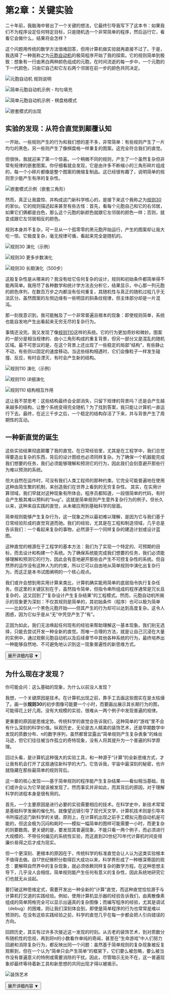 # 第2章：关键实验

二十年前，我脑海中冒出了一个关键的想法，它最终引导我写下了这本书：如果我们不为程序设定任何特定目标，只是随机选一个非常简单的程序，然后运行它，看看它会做什么，结果将会怎样？

这个问题用传统的数学方法很难回答，但用计算机做实验就再直接不过了。于是，我选择了一种我称之为[元胞自动机](annotation:cellular-automata)的极简程序开始了我的探索。它的规则简单到极致：想象有一行由黑白两种颜色组成的元胞，在时间流逝的每一步中，一个元胞的下一代颜色，只由它自己和它左右两个邻居在前一步的颜色共同决定。

![元胞自动机 规则说明](images/cellular-automata/p24_2.png)

![简单元胞自动机示例 - 均匀填充](images/cellular-automata/p24_1.png)

![简单元胞自动机示例 - 棋盘格模式](images/cellular-automata/p25_1.png)

![嵌套模式的出现](images/cellular-automata/p25_2.png)

## 实验的发现：从符合直觉到颠覆认知

一开始，一些规则产生的行为和我们想的差不多，非常简单：有些规则产生了一片均匀的黑色，另一些则产生了像棋盘格一样重复的图案。这完全符合我们的直觉。

但很快，我就迎来了第一个惊喜。一个稍微不同的规则，产生了一个虽然复杂但非常有规律的嵌套图案。你仔细看就会发现，它是由许多不断缩小的三角形碎片组成的，每一个小碎片都像是整个图案的微缩复制品。这已经很有趣了，说明简单的规则至少能产生有序的复杂性。

![嵌套模式示例（嵌套三角形）](images/cellular-automata/p26_1.png)

然而，真正让我震惊、并构成这门新科学核心的，是接下来这个我称之为[规则30](annotation:rule-30)的家伙。它的规则描述起来甚至有些古怪：首先，看每个元胞自己和它的右邻居，如果它们俩都是白色，那么这个元胞的新颜色就跟它左邻居的颜色一样；否则，就变成跟它左邻居相反的颜色。

规则本身并不复杂，可一旦从一个孤零零的黑元胞开始运行，产生的图案却让我大吃一惊。它极度复杂，毫无规律可循，看起来完全是随机的。

![规则30 演化（示例）](images/cellular-automata/p27_1.png)

![规则30 更多步数演化](images/cellular-automata/p29.png)

![规则30 长期演化（500步）](images/cellular-automata/p30.png)
<!-- 可替换为交互式 Demo： demos/wolfram-rules-explorer/ 或者使用 images/cellular-automata/cellular-automata-rule-30.svg -->

这股复杂性是从哪来的？我没有给它任何复杂的设计，规则和初始条件都简单得不能再简单。我用尽了各种数学和统计学方法去分析它，结果显示，中心那一列元胞的颜色序列，在数百万步之内都没有任何重复，其随机性与真正的随机过程几乎无法区分。虽然图案的左侧边缘有一些明显的斜条纹规律，但主体部分却是一片混沌。

那一刻我意识到，我可能触及了一个非常普遍且根本的现象：即使规则简单，系统也能自发地产生出看起来无穷无尽的复杂行为。

事情还没完。我又发现了像[规则110](annotation:rule-110)这样的系统。它的行为更加奇妙和微妙。图案的一部分是相当规律的、由小三角形构成的重复背景，但另一部分又是混乱的随机区域。最不可思议的是，在这个背景上还出现了一些稳定的局部“结构”，有些静止不动，有些则以固定的速度移动。当这些结构相遇时，它们会像粒子一样发生碰撞、反应，有时会湮灭，有时会产生新的结构。

![规则110 演化（示例）](images/cellular-automata/rule-110-p32.png)

![规则110 详细演化](images/cellular-automata/rule-110-p33.png)

![规则110 结构相互作用](images/cellular-automata/rule-110-p34.png)
<!-- 交互式 Demo 可链接到 demos/turing-machine-demo.html 或 images/computational-art/rule-110-pattern.png -->

这让我不禁思考：这些结构最终会全部消失，只留下规律的背景吗？还是会产生越来越多的结构，让整个系统变得完全随机？为了找到答案，我只能让计算机一直运行下去。最终，在近三千步之后，一个稳定的结构存活了下来，并与背景产生了周期性的互动。

## 一种新直觉的诞生

<div class="content-layer simplified">
这些实验结果彻底颠覆了我的直觉。在日常经验里，尤其是在工程学中，我们总觉得要造出复杂的东西，背后的设计图纸也必须同样复杂。为了确保一个机器能完成我们想要的任务，我们必须能够理解和预测它的行为，因此我们会刻意避开那些行为难以预测的系统。

但大自然在运作时，可没有我们人类工程师的那种约束。它完全可能普遍地在使用这种由简生繁的机制，来创造我们在世界上看到的无穷复杂性。
其实，在实用计算领域，我们早就对这种现象有所体会。程序员都知道，一段很简单的代码，有时会产生极其难以预料的“bug”。这就是简单规则产生意外复杂行为的例子。但长久以来，这种来自实践的直觉，从未被应用到基础科学的层面。
</div>
<div class="content-layer detailed">
简单规则能够产生复杂行为，这一现象之所以最初难以理解，是因为它与我们基于日常经验形成的直觉背道而驰。我们的经验，尤其是在工程和制造领域，几乎总是告诉我们：一个看起来复杂的事物，必然源于一个同样复杂的建造计划或设计蓝图。

这种直觉的根源在于工程学的基本方法：我们为了实现一个特定的、可预期的目标，而去设计和构建一个系统。为了确保系统能完成我们想要的任务，我们必须能够理解和预测它的行为，因此会有意地避开那些会产生不可控复杂性的系统。但自然界的运作没有这种人为的约束，所以它可以自由地从简单规则中演化出复杂行为，而这正是本书试图阐明的一个核心观点。

我们或许会想到用实用计算来类比，计算机确实能用简单的底层指令执行复杂任务。但这里的关键区别在于，虽然指令简单，但指令串所组成的程序通常是冗长且复杂的，这又回到了“复杂设计产生复杂结果”的工程模式。然而，元胞自动机所揭示的现象更为深刻：不仅其规则是简单的，其初始条件（程序）也可以极为简单——比如仅从一个黑色元胞开始——但其产生的行为却可以达到高度复杂。这令人困惑，因为它似乎是从“无”中凭空产生了“有”。

正因为如此，我们无法唤起任何现有的经验来帮助理解这一基本现象。我们别无选择，只能去尝试开发一种全新的直觉。而唯一合理的方法，就是让自己沉浸在大量的实例中，通过观察元胞自动机以及后续章节中其他各种系统的行为，最终培养出一种能够自然地、不可避免地认识到这一现象普遍性的新思维方式。
</div>
<button class="expand-toggle" data-target="simplified" data-expanded="false">
  <span class="toggle-text">展开详细内容</span>
  <span class="toggle-icon">▼</span>
</button>

## 为什么现在才发现？

<div class="content-layer simplified">
你可能会问：这么基础的现象，为什么以前没人发现？

我想，一个关键原因是技术。在计算机出现之前，靠手工去画这些图实在是太枯燥了。画一张**规则30**的初步图像可能要一个小时，而要画出展示其长期行为的图，可能得花上好几周。没有大规模的实验，很难从一两个例子中发现普遍的规律。

更重要的原因是思维定势。传统科学的直觉会告诉我们，这种简单的“游戏”里不会有什么深刻的科学价值。纵观历史，无论是古人精美的装饰艺术，还是早期数学中发现的质数分布、π的数字序列，虽然都曾显露出“简单规则产生复杂表象”的蛛丝马迹，但它们往往被当作孤立的奇特现象，没有人将其提升为一个普遍的科学原理。

回过头看，是计算机这种强大的实验工具，和一种源于“计算”的全新思维方式，才让我有机会打开了这扇通往新科学的大门。它告诉我，宇宙中最深刻的秘密，也许就隐藏在那些最简单的规则背后。
</div>
<div class="content-layer detailed">

这一章的核心发现——基于简单规则的程序能产生复杂结果——看似相当基础，我们或许会认为它早就该被发现了。然而事实并非如此，而其背后的原因，对于理解科学的进程本身是很有用的。

首先，一个主要原因是进行必要的实验需要相应的技术。在科学史中，新技术常常是基础科学发展的催化剂。就像望远镜引导了现代天文学，计算机技术则是引导本书所描述这门新科学的关键。原则上，在计算机出现之前手工模拟元胞自动机是可能的，但这会极为沉闷和耗时——模拟一幅简单的图样可能需要一小时，而更复杂的则要数周。更关键的是，要发现其普遍现象，不能只看一两个例子，而必须进行大规模的、不带任何偏见的系统性实验，而这直到20世纪70年代计算机时间变得廉价易得之后才成为现实。

但一个更深刻、更根本的原因在于，传统科学的标准直觉会让人认为这类实验根本不值得去做。自17世纪微积分取得巨大成功以来，科学界形成了一种根深蒂固的观念：要解释自然界中的复杂现象，就必须依赖同样复杂的数学方程。在这种思想主导下，几乎没人会相信，简单规则能产生任何有意义的复杂性，因此系统地研究它们也就无从谈起。

要打破这种思维定式，需要开发出一种全新的“计算”直觉，而这种直觉恰恰源于与计算机打交道的实践经验。例如，使用计算机显示器的经验告诉我们，由离散像素组成的简单网格完全可以显示出逼真的复杂图像；而编写程序的经验，尤其是调试（debug）的困难，则让我们深刻体会到，即使是简单程序的行为也常常是难以预测的。在没有这些实践经验之前，科学的直觉几乎在每一步都会把人引向错误的方向。

回顾历史，其实有过许多次接近这一发现的时刻。从古老的装饰艺术，到对质数分布随机性的忽视，再到将π的小数看作单纯的奇闻，甚至在“生命游戏”中人们努力回避和消除复杂行为，都反映出同一个问题：虽然基于简单规则的复杂现象被反复观察到，但在一个认为“简单只会产生简单”的框架下，它们要么被忽略，要么被当作没有普遍意义的特例或需要消除的干扰。因此，尽管暗示无处不在，这一普遍现象却最终等待着新工具和新思想的共同出现才得以被揭示。

![装饰艺术](images/chapter2-p43.jpg)

</div>
<button class="expand-toggle" data-target="simplified" data-expanded="false">
  <span class="toggle-text">展开详细内容</span>
  <span class="toggle-icon">▼</span>
</button>